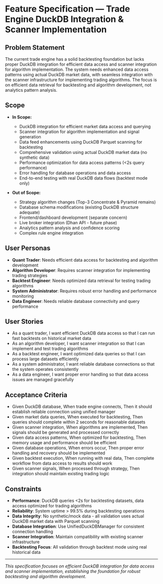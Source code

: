 # Feature Specification — Trade Engine DuckDB Integration & Scanner Implementation

## Problem Statement
The current trade engine has a solid backtesting foundation but lacks proper DuckDB integration for efficient data access and scanner integration for algorithm implementation. The system needs enhanced data access patterns using actual DuckDB market data, with seamless integration with the scanner infrastructure for implementing trading algorithms. The focus is on efficient data retrieval for backtesting and algorithm development, not analytics pattern analysis.

## Scope
- **In Scope:**
  - DuckDB integration for efficient market data access and querying
  - Scanner integration for algorithm implementation and signal generation
  - Data feed enhancements using DuckDB Parquet scanning for backtesting
  - Comprehensive validation using actual DuckDB market data (no synthetic data)
  - Performance optimization for data access patterns (<2s query performance)
  - Error handling for database operations and data access
  - End-to-end testing with real DuckDB data flows (backtest mode only)

- **Out of Scope:**
  - Strategy algorithm changes (Top-3 Concentrate & Pyramid remains)
  - Database schema modifications (existing DuckDB structure adequate)
  - Frontend/dashboard development (separate concern)
  - Live broker integration (Dhan API - future phase)
  - Analytics pattern analysis and confidence scoring
  - Complex rule engine integration

## User Personas
- **Quant Trader**: Needs efficient data access for backtesting and algorithm development
- **Algorithm Developer**: Requires scanner integration for implementing trading strategies
- **Backtest Engineer**: Needs optimized data retrieval for testing trading algorithms
- **System Administrator**: Requires robust error handling and performance monitoring
- **Data Engineer**: Needs reliable database connectivity and query performance

## User Stories
- As a quant trader, I want efficient DuckDB data access so that I can run fast backtests on historical market data
- As an algorithm developer, I want scanner integration so that I can implement and test trading algorithms
- As a backtest engineer, I want optimized data queries so that I can process large datasets efficiently
- As a system administrator, I want reliable database connections so that the system operates consistently
- As a data engineer, I want proper error handling so that data access issues are managed gracefully

## Acceptance Criteria
- Given DuckDB database, When trade engine connects, Then it should establish reliable connection using unified manager
- Given market data queries, When executed for backtesting, Then queries should complete within 2 seconds for reasonable datasets
- Given scanner integration, When algorithms are implemented, Then signals should be generated and processed correctly
- Given data access patterns, When optimized for backtesting, Then memory usage and performance should be efficient
- Given database operations, When errors occur, Then proper error handling and recovery should be implemented
- Given backtest execution, When running with real data, Then complete workflow from data access to results should work
- Given scanner signals, When processed through strategy, Then integration should maintain existing trading logic

## Constraints
- **Performance**: DuckDB queries <2s for backtesting datasets, data access optimized for trading algorithms
- **Reliability**: System uptime > 99.5% during backtesting operations
- **Data Integrity**: No synthetic/mock data - all validation uses actual DuckDB market data with Parquet scanning
- **Database Integration**: Use UnifiedDuckDBManager for consistent connection handling
- **Scanner Integration**: Maintain compatibility with existing scanner infrastructure
- **Backtesting Focus**: All validation through backtest mode using real historical data

---

*This specification focuses on efficient DuckDB integration for data access and scanner implementation, establishing the foundation for robust backtesting and algorithm development.*
